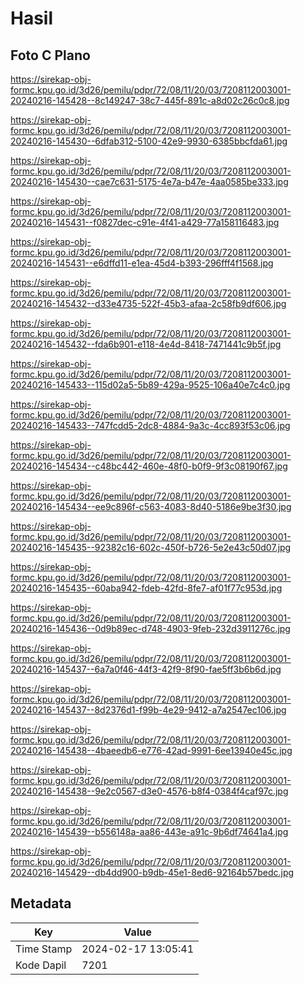 # Hasil

## Foto C Plano

https://sirekap-obj-formc.kpu.go.id/3d26/pemilu/pdpr/72/08/11/20/03/7208112003001-20240216-145428--8c149247-38c7-445f-891c-a8d02c26c0c8.jpg

https://sirekap-obj-formc.kpu.go.id/3d26/pemilu/pdpr/72/08/11/20/03/7208112003001-20240216-145430--6dfab312-5100-42e9-9930-6385bbcfda61.jpg

https://sirekap-obj-formc.kpu.go.id/3d26/pemilu/pdpr/72/08/11/20/03/7208112003001-20240216-145430--cae7c631-5175-4e7a-b47e-4aa0585be333.jpg

https://sirekap-obj-formc.kpu.go.id/3d26/pemilu/pdpr/72/08/11/20/03/7208112003001-20240216-145431--f0827dec-c91e-4f41-a429-77a158116483.jpg

https://sirekap-obj-formc.kpu.go.id/3d26/pemilu/pdpr/72/08/11/20/03/7208112003001-20240216-145431--e6dffd11-e1ea-45d4-b393-296fff4f1568.jpg

https://sirekap-obj-formc.kpu.go.id/3d26/pemilu/pdpr/72/08/11/20/03/7208112003001-20240216-145432--d33e4735-522f-45b3-afaa-2c58fb9df606.jpg

https://sirekap-obj-formc.kpu.go.id/3d26/pemilu/pdpr/72/08/11/20/03/7208112003001-20240216-145432--fda6b901-e118-4e4d-8418-7471441c9b5f.jpg

https://sirekap-obj-formc.kpu.go.id/3d26/pemilu/pdpr/72/08/11/20/03/7208112003001-20240216-145433--115d02a5-5b89-429a-9525-106a40e7c4c0.jpg

https://sirekap-obj-formc.kpu.go.id/3d26/pemilu/pdpr/72/08/11/20/03/7208112003001-20240216-145433--747fcdd5-2dc8-4884-9a3c-4cc893f53c06.jpg

https://sirekap-obj-formc.kpu.go.id/3d26/pemilu/pdpr/72/08/11/20/03/7208112003001-20240216-145434--c48bc442-460e-48f0-b0f9-9f3c08190f67.jpg

https://sirekap-obj-formc.kpu.go.id/3d26/pemilu/pdpr/72/08/11/20/03/7208112003001-20240216-145434--ee9c896f-c563-4083-8d40-5186e9be3f30.jpg

https://sirekap-obj-formc.kpu.go.id/3d26/pemilu/pdpr/72/08/11/20/03/7208112003001-20240216-145435--92382c16-602c-450f-b726-5e2e43c50d07.jpg

https://sirekap-obj-formc.kpu.go.id/3d26/pemilu/pdpr/72/08/11/20/03/7208112003001-20240216-145435--60aba942-fdeb-42fd-8fe7-af01f77c953d.jpg

https://sirekap-obj-formc.kpu.go.id/3d26/pemilu/pdpr/72/08/11/20/03/7208112003001-20240216-145436--0d9b89ec-d748-4903-9feb-232d3911276c.jpg

https://sirekap-obj-formc.kpu.go.id/3d26/pemilu/pdpr/72/08/11/20/03/7208112003001-20240216-145437--6a7a0f46-44f3-42f9-8f90-fae5ff3b6b6d.jpg

https://sirekap-obj-formc.kpu.go.id/3d26/pemilu/pdpr/72/08/11/20/03/7208112003001-20240216-145437--8d2376d1-f99b-4e29-9412-a7a2547ec106.jpg

https://sirekap-obj-formc.kpu.go.id/3d26/pemilu/pdpr/72/08/11/20/03/7208112003001-20240216-145438--4baeedb6-e776-42ad-9991-6ee13940e45c.jpg

https://sirekap-obj-formc.kpu.go.id/3d26/pemilu/pdpr/72/08/11/20/03/7208112003001-20240216-145438--9e2c0567-d3e0-4576-b8f4-0384f4caf97c.jpg

https://sirekap-obj-formc.kpu.go.id/3d26/pemilu/pdpr/72/08/11/20/03/7208112003001-20240216-145439--b556148a-aa86-443e-a91c-9b6df74641a4.jpg

https://sirekap-obj-formc.kpu.go.id/3d26/pemilu/pdpr/72/08/11/20/03/7208112003001-20240216-145429--db4dd900-b9db-45e1-8ed6-92164b57bedc.jpg


## Metadata

| Key        | Value               |
| ---------- | ------------------- |
| Time Stamp | 2024-02-17 13:05:41 |
| Kode Dapil | 7201                |



